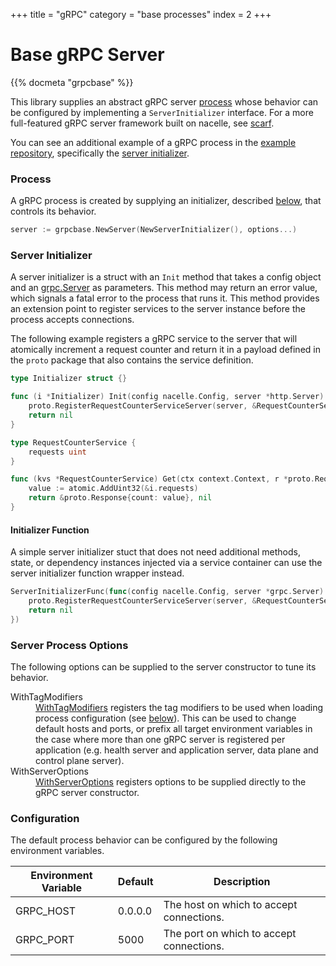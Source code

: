 +++
title = "gRPC"
category = "base processes"
index = 2
+++

# Base gRPC Server

{{% docmeta "grpcbase" %}}

<!-- Fold -->

This library supplies an abstract gRPC server [process](https://nacelle.dev/docs/core/process) whose behavior can be configured by implementing a `ServerInitializer` interface. For a more full-featured gRPC server framework built on nacelle, see [scarf](/docs/frameworks/scarf).

You can see an additional example of a gRPC process in the [example repository](https://github.com/go-nacelle/example), specifically the [server initializer](https://github.com/go-nacelle/example/blob/843979aaa86786784a1ca3646e8d0d1f69e29c65/cmd/grpc-api/server_initializer.go#L21).

### Process

A gRPC process is created by supplying an initializer, described [below](https://nacelle.dev/docs/base-processes/grpcbase#server-initializer), that controls its behavior.

```go
server := grpcbase.NewServer(NewServerInitializer(), options...)
```

### Server Initializer

A server initializer is a struct with an `Init` method that takes a config object and an [grpc.Server](https://godoc.org/google.golang.org/grpc#Server) as parameters.  This method may return an error value, which signals a fatal error to the process that runs it. This method provides an extension point to register services to the server instance before the process accepts connections.

The following example registers a gRPC service to the server that will atomically increment a request counter and return it in a payload defined in the `proto` package that also contains the service definition.

```go
type Initializer struct {}

func (i *Initializer) Init(config nacelle.Config, server *http.Server) error {
    proto.RegisterRequestCounterServiceServer(server, &RequestCounterService{})
    return nil
}

type RequestCounterService {
    requests uint
}

func (kvs *RequestCounterService) Get(ctx context.Context, r *proto.Request) (*proto.Response, error) {
    value := atomic.AddUint32(&i.requests)
    return &proto.Response{count: value}, nil
}
```

#### Initializer Function

A simple server initializer stuct that does not need additional methods, state, or dependency instances injected via a service container can use the server initializer function wrapper instead.

```go
ServerInitializerFunc(func(config nacelle.Config, server *grpc.Server) error {
    proto.RegisterRequestCounterServiceServer(server, &RequestCounterService{})
    return nil
})
```

### Server Process Options

The following options can be supplied to the server constructor to tune its behavior.

<dl>
  <dt>WithTagModifiers</dt>
  <dd><a href="https://godoc.org/github.com/go-nacelle/grpcbase#WithTagModifiers">WithTagModifiers</a> registers the tag modifiers to be used when loading process configuration (see <a href="https://godoc.org/github.com/go-nacelle/grpcbase#Configuration">below</a>). This can be used to change default hosts and ports, or prefix all target environment variables in the case where more than one gRPC server is registered per application (e.g. health server and application server, data plane and control plane server).</dd>

  <dt>WithServerOptions</dt>
  <dd><a href="https://godoc.org/github.com/go-nacelle/grpcbase#WithServerOptions">WithServerOptions</a> registers options to be supplied directly to the gRPC server constructor.</dd>
</dl>

### Configuration

The default process behavior can be configured by the following environment variables.

| Environment Variable | Default | Description |
| -------------------- | ------- | ----------- |
| GRPC_HOST            | 0.0.0.0 | The host on which to accept connections. |
| GRPC_PORT            | 5000    | The port on which to accept connections. |
